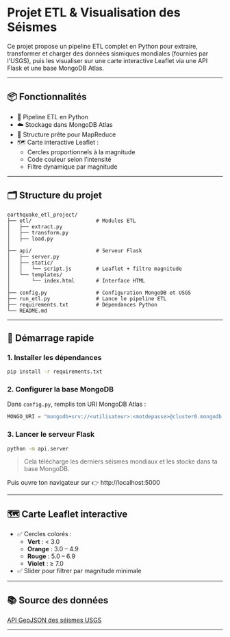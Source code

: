 # Projet ETL & Visualisation des Séismes

Ce projet propose un pipeline ETL complet en Python pour extraire, transformer et charger des données sismiques mondiales (fournies par l'USGS), puis les visualiser sur une carte interactive Leaflet via une API Flask et une base MongoDB Atlas.

---

## 📦 Fonctionnalités

- 🔄 Pipeline ETL en Python
- ☁️ Stockage dans MongoDB Atlas
- 🧠 Structure prête pour MapReduce
- 🗺️ Carte interactive Leaflet :
  - Cercles proportionnels à la magnitude
  - Code couleur selon l’intensité
  - Filtre dynamique par magnitude

---

## 🗂️ Structure du projet

```
earthquake_etl_project/
├── etl/                     # Modules ETL
│   ├── extract.py
│   ├── transform.py
│   ├── load.py
│
├── api/                     # Serveur Flask
│   ├── server.py
│   ├── static/
│   │   └── script.js        # Leaflet + filtre magnitude
│   └── templates/
│       └── index.html       # Interface HTML
│
├── config.py                # Configuration MongoDB et USGS
├── run_etl.py               # Lance le pipeline ETL
├── requirements.txt         # Dépendances Python
└── README.md
```

---

## 🚀 Démarrage rapide

### 1. Installer les dépendances

```bash
pip install -r requirements.txt
```

### 2. Configurer la base MongoDB

Dans `config.py`, remplis ton URI MongoDB Atlas :

```python
MONGO_URI = "mongodb+srv://<utilisateur>:<motdepasse>@cluster0.mongodb.net/?retryWrites=true&w=majority"
```

### 3. Lancer le serveur Flask

```bash
python -m api.server
```

> Cela télécharge les derniers séismes mondiaux et les stocke dans ta base MongoDB.

Puis ouvre ton navigateur sur 👉 http://localhost:5000

---

## 🗺️ Carte Leaflet interactive

- ✅ Cercles colorés :
  - **Vert** : < 3.0
  - **Orange** : 3.0 – 4.9
  - **Rouge** : 5.0 – 6.9
  - **Violet** : ≥ 7.0
- ✅ Slider pour filtrer par magnitude minimale

---

## 📚 Source des données

[API GeoJSON des séismes USGS](https://earthquake.usgs.gov/earthquakes/feed/v1.0/geojson.php)

---
